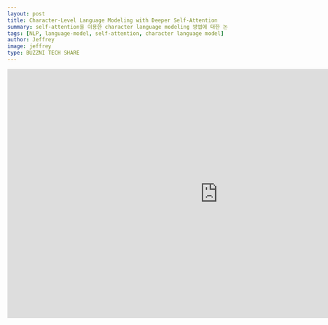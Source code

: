 ```yaml
---
layout: post
title: Character-Level Language Modeling with Deeper Self-Attention
summary: self-attention을 이용한 character language modeling 방법에 대한 논문입니다.
tags: [NLP, language-model, self-attention, character language model]
author: Jeffrey
image: jeffrey
type: BUZZNI TECH SHARE
---
```



<iframe src="https://docs.google.com/presentation/d/1AGs0xengGy96OMKkR3516c3b9lM5crMGLspbtqXaYCk/preview" frameborder="0" width="960" height="569" allowfullscreen="true" mozallowfullscreen="true" webkitallowfullscreen="true"></iframe>